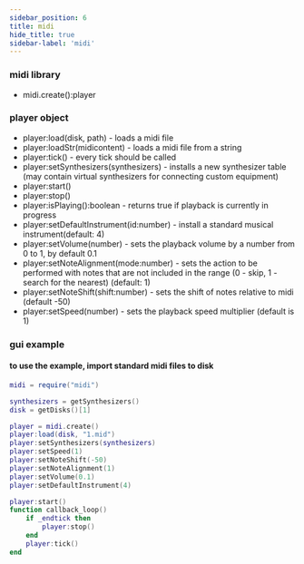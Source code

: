 ```yaml
---
sidebar_position: 6
title: midi
hide_title: true
sidebar-label: 'midi'
---
```


### midi library
* midi.create():player

### player object
* player:load(disk, path) - loads a midi file
* player:loadStr(midicontent) - loads a midi file from a string
* player:tick() - every tick should be called
* player:setSynthesizers(synthesizers) - installs a new synthesizer table (may contain virtual synthesizers for connecting custom equipment)
* player:start()
* player:stop()
* player:isPlaying():boolean - returns true if playback is currently in progress
* player:setDefaultInstrument(id:number) - install a standard musical instrument(default: 4)
* player:setVolume(number) - sets the playback volume by a number from 0 to 1, by default 0.1
* player:setNoteAlignment(mode:number) - sets the action to be performed with notes that are not included in the range (0 - skip, 1 - search for the nearest) (default: 1)
* player:setNoteShift(shift:number) - sets the shift of notes relative to midi (default -50)
* player:setSpeed(number) - sets the playback speed multiplier (default is 1)

### gui example
#### to use the example, import standard midi files to disk
```lua
midi = require("midi")

synthesizers = getSynthesizers()
disk = getDisks()[1]

player = midi.create()
player:load(disk, "1.mid")
player:setSynthesizers(synthesizers)
player:setSpeed(1)
player:setNoteShift(-50)
player:setNoteAlignment(1)
player:setVolume(0.1)
player:setDefaultInstrument(4)

player:start()
function callback_loop()
    if _endtick then
        player:stop()
    end
    player:tick()
end
```